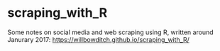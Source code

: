 # scraping_with_R
Some notes on social media and web scraping using R, written around Janurary 2017: 
https://willbowditch.github.io/scraping_with_R/ 